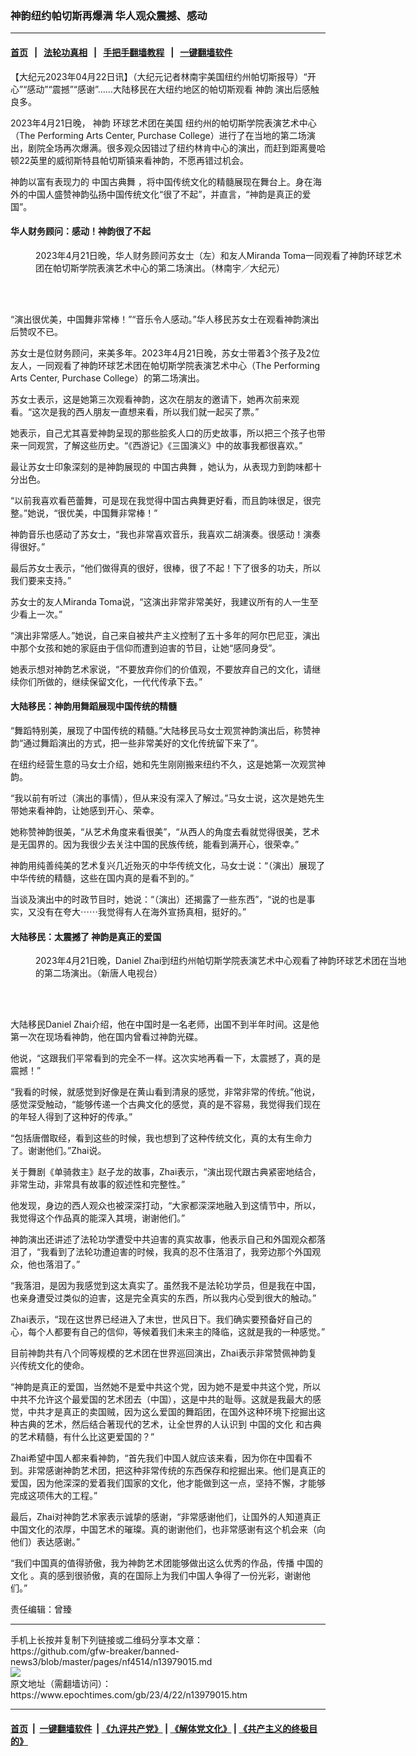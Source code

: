 ### 神韵纽约帕切斯再爆满 华人观众震撼、感动
------------------------

#### [首页](https://github.com/gfw-breaker/banned-news3/blob/master/README.md) &nbsp;&nbsp;|&nbsp;&nbsp; [法轮功真相](https://github.com/begood0513/basic/blob/master/README.md)  &nbsp;&nbsp;|&nbsp;&nbsp; [手把手翻墙教程](https://github.com/gfw-breaker/guides/wiki)  &nbsp;&nbsp;|&nbsp;&nbsp; [一键翻墙软件](https://github.com/gfw-breaker/nogfw/blob/master/README.md)  



<div><p>
 【大纪元2023年04月22日讯】（大纪元记者林南宇美国纽约州帕切斯报导）“开心”“感动”“震撼”“感谢”……大陆移民在大纽约地区的帕切斯观看
 <ok href="https://www.epochtimes.com/gb/tag/%E7%A5%9E%E9%9F%B5.html">
  神韵
 </ok>
 演出后感触良多。
</p>
<p>
 2023年4月21日晚，
 <ok href="https://www.epochtimes.com/gb/tag/%E7%A5%9E%E9%9F%B5.html">
  神韵
 </ok>
 环球艺术团在美国
 <ok href="https://www.epochtimes.com/gb/tag/%E7%BA%BD%E7%BA%A6%E5%B7%9E%E7%9A%84%E5%B8%95%E5%88%87%E6%96%AF%E5%AD%A6%E9%99%A2%E8%A1%A8%E6%BC%94%E8%89%BA%E6%9C%AF%E4%B8%AD%E5%BF%83.html">
  纽约州的帕切斯学院表演艺术中心
 </ok>
 （The Performing Arts Center, Purchase College）进行了在当地的第二场演出，剧院全场再次爆满。很多观众因错过了纽约林肯中心的演出，而赶到距离曼哈顿22英里的威彻斯特县帕切斯镇来看神韵，不愿再错过机会。
</p>
<p>
 神韵以富有表现力的
 <ok href="https://www.epochtimes.com/gb/tag/%E4%B8%AD%E5%9B%BD%E5%8F%A4%E5%85%B8%E8%88%9E.html">
  中国古典舞
 </ok>
 ，将中国传统文化的精髓展现在舞台上。身在海外的中国人盛赞神韵弘扬中国传统文化“很了不起”，并直言，“神韵是真正的爱国”。
</p>
<h4>
 华人财务顾问：感动！神韵很了不起
</h4>
<figure aria-describedby="caption-attachment-13979032" class="wp-caption aligncenter" id="attachment_13979032" style="width: 600px">
 <ok href="https://i.epochtimes.com/assets/uploads/2023/04/id13979032-2304220047431848.jpg" target="_blank">
  <img alt="" class="size-large wp-image-13979032" src="https://i.epochtimes.com/assets/uploads/2023/04/id13979032-2304220047431848-600x400.jpg" title=""/>
 </ok>
 <br/><figcaption class="wp-caption-text" id="caption-attachment-13979032">
  2023年4月21日晚，华人财务顾问苏女士（左）和友人Miranda Toma一同观看了神韵环球艺术团在帕切斯学院表演艺术中心的第二场演出。（林南宇／大纪元）
 </figcaption><br/>
</figure><br/>
<p>
 “演出很优美，中国舞非常棒！”“音乐令人感动。”华人移民苏女士在观看神韵演出后赞叹不已。
</p>
<p>
 苏女士是位财务顾问，来美多年。2023年4月21日晚，苏女士带着3个孩子及2位友人，一同观看了神韵环球艺术团在帕切斯学院表演艺术中心（The Performing Arts Center, Purchase College）的第二场演出。
</p>
<p>
 苏女士表示，这是她第三次观看神韵，这次在朋友的邀请下，她再次前来观看。“这次是我的西人朋友一直想来看，所以我们就一起买了票。”
</p>
<p>
 她表示，自己尤其喜爱神韵呈现的那些脍炙人口的历史故事，所以把三个孩子也带来一同观赏，了解这些历史。“《西游记》《三国演义》中的故事我都很喜欢。”
</p>
<p>
 最让苏女士印象深刻的是神韵展现的
 <ok href="https://www.epochtimes.com/gb/tag/%E4%B8%AD%E5%9B%BD%E5%8F%A4%E5%85%B8%E8%88%9E.html">
  中国古典舞
 </ok>
 ，她认为，从表现力到韵味都十分出色。
</p>
<p>
 “以前我喜欢看芭蕾舞，可是现在我觉得中国古典舞更好看，而且韵味很足，很完整。”她说，“很优美，中国舞非常棒！”
</p>
<p>
 神韵音乐也感动了苏女士，“我也非常喜欢音乐，我喜欢二胡演奏。很感动！演奏得很好。”
</p>
<p>
 最后苏女士表示，“他们做得真的很好，很棒，很了不起！下了很多的功夫，所以我们要来支持。”
</p>
<p>
 苏女士的友人Miranda Toma说，“这演出非常非常美好，我建议所有的人一生至少看上一次。”
</p>
<p>
 “演出非常感人。”她说，自己来自被共产主义控制了五十多年的阿尔巴尼亚，演出中那个女孩和她的家庭由于信仰而遭到迫害的节目，让她“感同身受”。
</p>
<p>
 她表示想对神韵艺术家说，“不要放弃你们的价值观，不要放弃自己的文化，请继续你们所做的，继续保留文化，一代代传承下去。”
</p>
<h4>
 大陆移民：神韵用舞蹈展现中国传统的精髓
</h4>
<p>
 “舞蹈特别美，展现了中国传统的精髓。”大陆移民马女士观赏神韵演出后，称赞神韵“通过舞蹈演出的方式，把一些非常美好的文化传统留下来了”。
</p>
<p>
 在纽约经营生意的马女士介绍，她和先生刚刚搬来纽约不久，这是她第一次观赏神韵。
</p>
<p>
 “我以前有听过（演出的事情），但从来没有深入了解过。”马女士说，这次是她先生带她来看神韵，让她感到开心、荣幸。
</p>
<p>
 她称赞神韵很美，“从艺术角度来看很美”，“从西人的角度去看就觉得很美，艺术是无国界的。因为我很少去关注中国的民族传统，能看到满开心，很荣幸。”
</p>
<p>
 神韵用纯善纯美的艺术复兴几近殆灭的中华传统文化，马女士说：“（演出）展现了中华传统的精髓，这些在国内真的是看不到的。”
</p>
<p>
 当谈及演出中的时政节目时，她说：“（演出）还揭露了一些东西”，“说的也是事实，又没有在夸大⋯⋯我觉得有人在海外宣扬真相，挺好的。”
</p>
<h4>
 大陆移民：太震撼了 神韵是真正的爱国
</h4>
<figure aria-describedby="caption-attachment-13979033" class="wp-caption aligncenter" id="attachment_13979033" style="width: 600px">
 <ok href="https://i.epochtimes.com/assets/uploads/2023/04/id13979033-2304220032591848.jpg" target="_blank">
  <img alt="" class="size-large wp-image-13979033" src="https://i.epochtimes.com/assets/uploads/2023/04/id13979033-2304220032591848-600x400.jpg" title=""/>
 </ok>
 <br/><figcaption class="wp-caption-text" id="caption-attachment-13979033">
  2023年4月21日晚，Daniel Zhai到纽约州帕切斯学院表演艺术中心观看了神韵环球艺术团在当地的第二场演出。（新唐人电视台）
 </figcaption><br/>
</figure><br/>
<p>
 大陆移民Daniel Zhai介绍，他在中国时是一名老师，出国不到半年时间。这是他第一次在现场看神韵，他在国内曾看过神韵光碟。
</p>
<p>
 他说，“这跟我们平常看到的完全不一样。这次实地再看一下，太震撼了，真的是震撼！”
</p>
<p>
 “我看的时候，就感觉到好像是在黄山看到清泉的感觉，非常非常的传统。”他说，感觉深受触动，“能够传递一个古典文化的感觉，真的是不容易，我觉得我们现在的年轻人得到了这种好的传承。”
</p>
<p>
 “包括唐僧取经，看到这些的时候，我也想到了这种传统文化，真的太有生命力了。谢谢他们。”Zhai说。
</p>
<p>
 关于舞剧《单骑救主》赵子龙的故事，Zhai表示，“演出现代跟古典紧密地结合，非常生动，非常具有故事的叙述性和完整性。”
</p>
<p>
 他发现，身边的西人观众也被深深打动，“大家都深深地融入到这情节中，所以，我觉得这个作品真的能深入其境，谢谢他们。”
</p>
<p>
 神韵演出还讲述了法轮功学遭受中共迫害的真实故事，他表示自己和外国观众都落泪了，“我看到了法轮功遭迫害的时候，我真的忍不住落泪了，我旁边那个外国观众，他也落泪了。”
</p>
<p>
 “我落泪，是因为我感觉到这太真实了。虽然我不是法轮功学员，但是我在中国，也亲身遭受过类似的迫害，这是完全真实的东西，所以我内心受到很大的触动。”
</p>
<p>
 Zhai表示，“现在这世界已经进入了末世，世风日下。我们确实要预备好自己的心，每个人都要有自己的信仰，等候着我们未来主的降临，这就是我的一种感觉。”
</p>
<p>
 目前神韵共有八个同等规模的艺术团在世界巡回演出，Zhai表示非常赞佩神韵复兴传统文化的使命。
</p>
<p>
 “神韵是真正的爱国，当然她不是爱中共这个党，因为她不是爱中共这个党，所以中共不允许这个最爱国的艺术团去（中国），这是中共的耻辱。这就是我最大的感觉，中共才是真正的卖国贼，因为这么爱国的舞蹈团，在国外这种环境下挖掘出这种古典的艺术，然后结合著现代的艺术，让全世界的人认识到
 <ok href="https://www.epochtimes.com/gb/tag/%E4%B8%AD%E5%9B%BD%E7%9A%84%E6%96%87%E5%8C%96.html">
  中国的文化
 </ok>
 和古典的艺术精髓，有什么比这更爱国的？”
</p>
<p>
 Zhai希望中国人都来看神韵，“首先我们中国人就应该来看，因为你在中国看不到。非常感谢神韵艺术团，把这种非常传统的东西保存和挖掘出来。他们是真正的爱国，因为他深深的爱着我们国家的文化，他才能做到这一点，坚持不懈，才能够完成这项伟大的工程。”
</p>
<p>
 最后，Zhai对神韵艺术家表示诚挚的感谢，“非常感谢他们，让国外的人知道真正中国文化的浓厚，中国艺术的璀璨。真的谢谢他们，也非常感谢有这个机会来（向他们）表达感谢。”
</p>
<p>
 “我们中国真的值得骄傲，我为神韵艺术团能够做出这么优秀的作品，传播
 <ok href="https://www.epochtimes.com/gb/tag/%E4%B8%AD%E5%9B%BD%E7%9A%84%E6%96%87%E5%8C%96.html">
  中国的文化
 </ok>
 。真的感到很骄傲，真的在国际上为我们中国人争得了一份光彩，谢谢他们。”
</p>
<p>
 责任编辑：曾臻
</p>
</div>
<hr/>
手机上长按并复制下列链接或二维码分享本文章：<br/>
https://github.com/gfw-breaker/banned-news3/blob/master/pages/nf4514/n13979015.md <br/>
<a href='https://github.com/gfw-breaker/banned-news3/blob/master/pages/nf4514/n13979015.md'><img src='https://github.com/gfw-breaker/banned-news3/blob/master/pages/nf4514/n13979015.md.png'/></a> <br/>
原文地址（需翻墙访问）：https://www.epochtimes.com/gb/23/4/22/n13979015.htm


------------------------
#### [首页](https://github.com/gfw-breaker/banned-news3/blob/master/README.md) &nbsp;|&nbsp; [一键翻墙软件](https://github.com/gfw-breaker/nogfw/blob/master/README.md) &nbsp;| [《九评共产党》](https://github.com/gfw-breaker/9ping.md/blob/master/README.md#九评之一评共产党是什么) | [《解体党文化》](https://github.com/gfw-breaker/jtdwh.md/blob/master/README.md) | [《共产主义的终极目的》](https://github.com/gfw-breaker/gczydzjmd.md/blob/master/README.md)


<img src='http://gfw-breaker.win/banned-news3/pages/nf4514/n13979015.md' width='0px' height='0px'/>